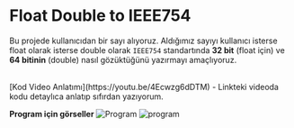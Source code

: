 # Float Double to IEEE754

Bu projede kullanıcıdan bir sayı alıyoruz. Aldığımız sayıyı kullanıcı isterse float olarak isterse double olarak `IEEE754` standartında **32 bit** (float için) ve **64 bitinin** (double) nasıl gözüktüğünü yazırmayı amaçlıyoruz.

<br>
[Kod Video Anlatımı](https://youtu.be/4Ecwzg6dDTM) - Linkteki videoda kodu detaylıca anlatıp sıfırdan yazıyorum.

**Program için görseller**
![Program](https://i.hizliresim.com/9d5za9h.png)
![program](https://i.hizliresim.com/hzrxddp.png)
